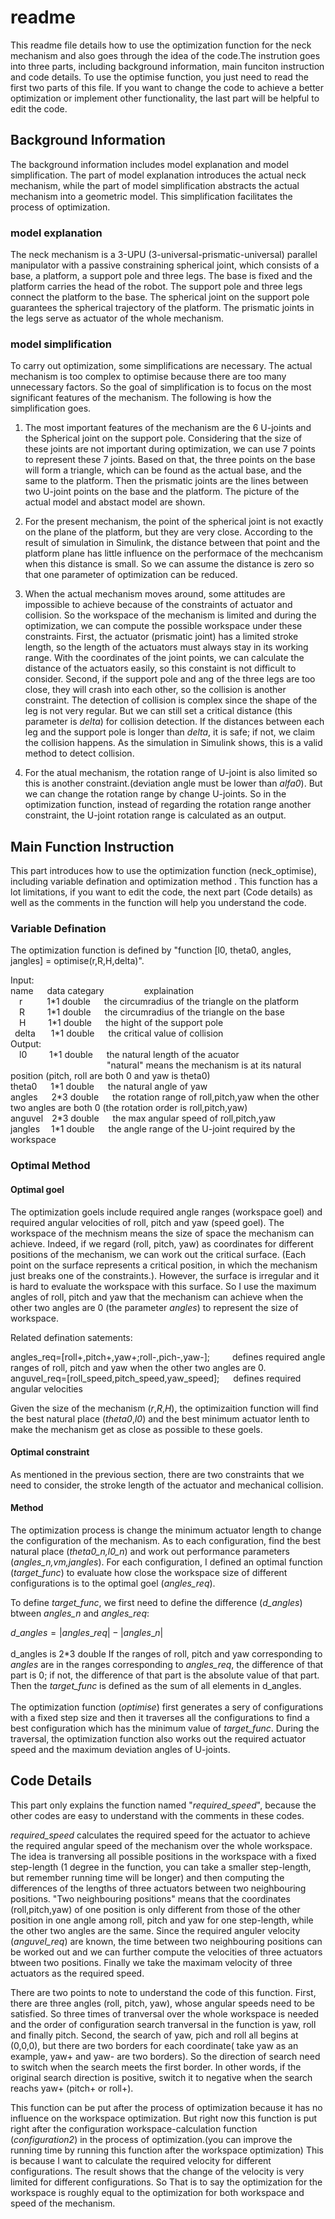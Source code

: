 readme
======
This readme file details how to use the optimization function for the neck mechanism and also goes through the idea of the code.The instrution goes into three parts, including background information, main funciton instruction and code details. To use the optimise function, you just need to read the first two parts of this file. If you want to change the code to achieve a better optimization or implement other functionality, the last part will be helpful to edit the code. </br>

## Background Information
The background information includes model explanation and model simplification. The part of model explanation introduces the actual neck mechanism, while the part of model simplification abstracts the actual mechanism into a geometric model. This simplification facilitates the  process of optimization.</br>

### model explanation
The neck mechanism is a 3-UPU (3-universal-prismatic-universal) parallel manipulator with a passive constraining spherical joint, which consists of a base, a platform, a support pole and three legs. The base is fixed and the platform carries the head of the robot. The support pole and three legs connect the platform to the base. The spherical joint on the support pole guarantees the spherical trajectory of the platform. The prismatic joints in the legs serve as actuator of the whole mechanism.</br>

### model simplification
To carry out optimization, some simplifications are necessary. The actual mechanism is too complex to optimise because there are too many unnecessary factors. So the goal of simplification is to focus on the most significant features of the mechanism. The following is how the simplification goes.

1. The most important features of the mechanism are the 6 U-joints and the Spherical joint on the support pole. Considering that the size of these joints are not important during optimization, we can use 7 points to represent these 7 joints. Based on that, the three points on the base will form a triangle, which can be found as the actual base, and the same to the platform. Then the prismatic joints are the lines between two U-joint points on the base and the platform. The picture of the actual model and abstact model are shown. </br>

2. For the present mechanism, the point of the spherical joint is not exactly on the plane of the platform, but they are very close. According to the result of simulation in Simulink, the distance between that point and the platform plane has little influence on the performace of the mechcanism when this distance is small. So we can assume the distance is zero so that one parameter of optimization can be reduced.</br>

3. When the actual mechanism moves around, some attitudes are impossible to achieve because of the constraints of actuator and collision. So the workspace of the mechanism is limited and during the optimization, we can compute the possible workspace under these constraints. First, the actuator (prismatic joint) has a limited stroke length, so the length of the actuators must always stay in its working range. With the coordinates of the joint points, we can calculate the distance of the actuators easily, so this constaint is not difficult to consider. Second, if the support pole and ang of the three legs are too close, they will crash into each other, so the collision is another constraint. The detection of collision is complex since the shape of the leg is not very regular. But we can still set a critical distance (this parameter is *delta*) for collision detection. If the distances between each leg and the support pole is longer than *delta*, it is safe; if not, we claim the collision happens. As the simulation in Simulink shows, this is a valid method to detect collision.</br>

4. For the atual mechanism, the rotation range of U-joint is also limited so this is another constraint.(deviation angle must be lower than *alfa0*). But we can change the rotation range by change U-joints. So in the optimization function, instead of regarding the rotation range another constraint, the U-joint rotation range is calculated as an output.</br>

## Main Function Instruction
This part introduces how to use the optimization function (neck_optimise), including variable defination and optimization method . This function has a lot limitations, if you want to edit the code, the next part (Code details) as well as the comments in the function will help you understand the code.</br>

### Variable Defination
The optimization function is defined by "function \[l0, theta0, angles, jangles] = optimise(r,R,H,delta)".</br>

Input:</br>
name &emsp; data categary  &emsp;&emsp;&emsp;&emsp; explaination </br>
&emsp;r&ensp; &emsp;&emsp;1\*1 double &emsp; the circumradius of the triangle on the platform</br>
&emsp;R &emsp;&emsp; 1\*1 double &emsp; the circumradius of the triangle on the base</br>
&emsp;H &emsp;&emsp; 1\*1 double &emsp; the hight of the support pole</br>
&ensp;delta&ensp;&emsp; 1\*1 double &emsp; the critical value of collision</br>
Output:</br>
&emsp;l0 &emsp;&emsp; 1\*1 double &emsp; the natural length of the acuator </br>
&emsp;&emsp;&emsp;&emsp;&emsp;&emsp;&emsp;&emsp;&emsp;&emsp;&emsp;"natural" means the mechanism is at its natural position (pitch, roll are both 0 and yaw is theta0)</br>
theta0 &emsp; 1\*1 double &emsp; the natural angle of yaw </br>
angles &emsp; 2\*3 double &emsp; the rotation range of roll,pitch,yaw when the other two angles are both 0 (the rotation order is roll,pitch,yaw)</br>
anguvel&emsp;2\*3 double &emsp; the max angular speed of roll,pitch,yaw</br>
jangles &emsp;1\*1 double &emsp; the angle range of the U-joint required by the workspace</br>

### Optimal Method
#### Optimal goel
The optimization goels include required angle ranges (workspace goel) and required angular velocities of roll, pitch and yaw (speed goel). The workspace of the mechnism means the size of space the mechanism can achieve. Indeed, if we regard (roll, pitch, yaw) as coordinates for different positions of the mechanism, we can work out the critical surface. (Each point on the surface represents a critical position, in which the mechanism just breaks one of the constraints.). However, the surface is irregular and it is hard to evaluate the workspace with this surface. So I use the maximum angles of roll, pitch and yaw that the mechanism can achieve when the other two angles are 0 (the parameter *angles*) to represent the size of workspace.</br>

Related defination satements:</br>

angles_req=\[roll+,pitch+,yaw+;roll-,pich-,yaw-]; &emsp;&emsp; defines required angle ranges of roll, pitch and yaw when the other two angles are 0.</br>
anguvel_req=\[roll_speed,pitch_speed,yaw_speed]; &emsp; defines required angular velocities</br>

Given the size of the mechanism (*r*,*R*,*H*), the optimizaition function will find the best natural place (*theta0*,*l0*) and the best minimum actuator lenth to make the mechanism get as close as possible to these goels.</br>

#### Optimal constraint
As mentioned in the previous section, there are two constraints that we need to consider, the stroke length of the actuator and mechanical collision.</br> 

#### Method
The optimization process is change the minimum actuator length to change the configuration of the mechanism. As to each configuration, find the best natural place (*theta0_n,l0_n*) and work out performance parameters (*angles_n,vm,jangles*).
For each configuration, I defined an optimal function (*target_func*) to evaluate how close the workspace size of different configurations is to the optimal goel (*angles_req*).</br>

To define *target_func*, we first need to define the difference (*d_angles*) btween *angles_n* and *angles_req*: </br>

$d\_angles=\left|angles\_req\right|-\left|angles\_n\right|$ </br>       
d\_angles is 2\*3 double
If the ranges of roll, pitch and yaw corresponding to *angles* are in the ranges corresponding to *angles_req*, the difference of that part is 0; if not, the difference of that part is the absolute value of that part. </br>
Then the *target_func* is defined as the sum of all elements in d_angles.</br>
</br>
The optimization function (*optimise*) first generates a sery of configurations with a fixed step size and then it traverses all the configurations to find a best configuration which has the minimum value of *target_func*. During the traversal, the optimization function also works out the required actuator speed and the maximum deviation angles of U-joints. 

## Code Details

This part only explains the function named "*required_speed*", because the other codes are easy to understand with the comments in these codes.</br>

*required_speed* calculates the required speed for the actuator to achieve the required angular speed of the mechanism over the whole workspace. The idea is tranversing all possible positions in the workspace with a fixed step-length (1 degree in the function, you can take a smaller step-length, but remember running time will be longer) and then computing the differences of the lengths of three actuators between two neighbouring positions. "Two neighbouring positions" means that the coordinates (roll,pitch,yaw) of one position is only different from those of the other position in one angle among roll, pitch and yaw for one step-length, while the other two angles are the same. Since the required anguler velocity (*anguvel_req*) are known, the time between two neighbouring positions can be worked out and we can further compute the velocities of three actuators btween two positions. Finally we take the maximam velocity of three actuators as the required speed.</br>

There are two points to note to understand the code of this function. First, there are three angles (roll, pitch, yaw), whose angular speeds need to be satisfied. So three times of tranversal over the whole workspace is needed and the order of configuration search tranversal in the function is yaw, roll and finally pitch.  Second, the search of yaw, pich and roll all begins at (0,0,0), but there are two borders for each coordinate( take yaw as an example, yaw+ and yaw- are two borders). So the direction of search need to switch when the search meets the first border. In other words, if the original search direction is positive, switch it to negative when the search reachs yaw+ (pitch+ or roll+). 

This function can be put after the process of optimization because it has no influence on the workspace optimization. But right now this function is put right after the configuration workspace-calculation function (*configuration2*) in the process of optimization.(you can improve the running time by running this function after the workspace optimization) This is because I want to calculate the required velocity for different configurations. The result shows that the change of the velocity is very limited for different configurations. So That is to say the optimization for the workspace is roughly equal to the optimization for both workspace and speed of the mechanism.</br>
